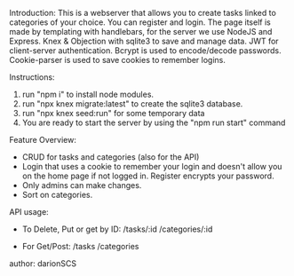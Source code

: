 Introduction:
This is a webserver that allows you to create tasks linked to categories of your choice. You can register and login.
The page itself is made by templating with handlebars, for the server we use NodeJS and Express.
Knex & Objection with sqlite3 to save and manage data.
JWT for client-server authentication.
Bcrypt is used to encode/decode passwords.
Cookie-parser is used to save cookies to remember logins.

Instructions:

1. run "npm i" to install node modules.
2. run "npx knex migrate:latest" to create the sqlite3 database.
3. run "npx knex seed:run" for some temporary data
4. You are ready to start the server by using the "npm run start" command

Feature Overview:

- CRUD for tasks and categories (also for the API)
- Login that uses a cookie to remember your login and doesn't allow you on the home page if not logged in. Register encrypts your password.
- Only admins can make changes.
- Sort on categories.

API usage:

- To Delete, Put or get by ID:
  /tasks/:id
  /categories/:id

- For Get/Post:
  /tasks
  /categories

author: darionSCS
